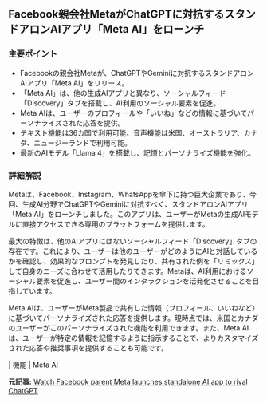 ## Facebook親会社MetaがChatGPTに対抗するスタンドアロンAIアプリ「Meta AI」をローンチ

### 主要ポイント

* Facebookの親会社Metaが、ChatGPTやGeminiに対抗するスタンドアロンAIアプリ「Meta AI」をリリース。
* 「Meta AI」は、他の生成AIアプリと異なり、ソーシャルフィード「Discovery」タブを搭載し、AI利用のソーシャル要素を促進。
* Meta AIは、ユーザーのプロフィールや「いいね」などの情報に基づいてパーソナライズされた応答を提供。
* テキスト機能は36カ国で利用可能、音声機能は米国、オーストラリア、カナダ、ニュージーランドで利用可能。
* 最新のAIモデル「Llama 4」を搭載し、記憶とパーソナライズ機能を強化。

### 詳細解説

Metaは、Facebook、Instagram、WhatsAppを傘下に持つ巨大企業であり、今回、生成AI分野でChatGPTやGeminiに対抗すべく、スタンドアロンAIアプリ「Meta AI」をローンチしました。このアプリは、ユーザーがMetaの生成AIモデルに直接アクセスできる専用のプラットフォームを提供します。

最大の特徴は、他のAIアプリにはないソーシャルフィード「Discovery」タブの存在です。これにより、ユーザーは他のユーザーがどのようにAIと対話しているかを確認し、効果的なプロンプトを発見したり、共有された例を「リミックス」して自身のニーズに合わせて活用したりできます。Metaは、AI利用におけるソーシャル要素を促進し、ユーザー間のインタラクションを活発化させることを目指しています。

Meta AIは、ユーザーがMeta製品で共有した情報（プロフィール、いいねなど）に基づいてパーソナライズされた応答を提供します。現時点では、米国とカナダのユーザーがこのパーソナライズされた機能を利用できます。また、Meta AIは、ユーザーが特定の情報を記憶するように指示することで、よりカスタマイズされた応答や推奨事項を提供することも可能です。

| 機能 | Meta AI 

**元記事:** [Watch Facebook parent Meta launches standalone AI app to rival ChatGPT](https://gulfnews.com/business/markets/watch-facebook-parent-meta-launches-standalone-ai-app-to-rival-chatgpt-1.500110465)
